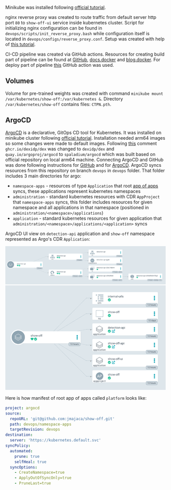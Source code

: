 Minikube was installed following [official tutorial](https://minikube.sigs.k8s.io/docs/start/).

nginx reverse proxy was created to route traffic from default server http port `80` to `show-off-ui` service inside
kubernetes cluster. Script for initializing nginx configuration can be found in `devops/scripts/init_reverse_proxy.bash`
while configuration itself is located in `devops/configs/reverse_proxy.conf`. Setup was created with help of
[this tutorial](https://www.scaleway.com/en/docs/tutorials/nginx-reverse-proxy/).

CI-CD pipeline was created via GitHub actions. 
Resources for creating build part of pipeline can be found at 
[GitHub](https://github.com/marketplace/actions/build-and-push-docker-images#path-context),
[docs.docker](https://docs.docker.com/ci-cd/github-actions/) and
[blog.docker](https://www.docker.com/blog/docker-v2-github-action-is-now-ga/).
For deploy part of pipeline [this](https://github.com/appleboy/ssh-action) GitHub action was used.

## Volumes

Volume for pre-trained weights was created with command `minikube mount /var/kubernetes/show-off:/var/kubernetes &`.
Directory `/var/kubernetes/show-off` contains files: `CTPN.pth`.

## ArgoCD

[ArgoCD](https://argo-cd.readthedocs.io/en/stable/) is a declarative, GitOps CD tool for Kubernetes. It was installed on minikube cluster following 
[official tutorial](https://argo-cd.readthedocs.io/en/stable/getting_started/). Installation needed arm64 images
so some changes were made to default images. Following [this](https://github.com/argoproj/argo-cd/issues/4211#issuecomment-927183031)
comment `ghcr.io/dexidp/dex` was changed to `dexidp/dex` and `quay.io/argoproj/argocd` to `spaladium/argocd` which was
built based on official repository on local arm64 machine. Connecting ArgoCD and GitHub was done following instructions for
[GitHub](https://cloud.redhat.com/blog/private-git-repositories-part-2a-repository-ssh-keys#:~:text=Adding%20the%20Public%20Key%20to%20GitHub&text=Visit%20the%20Settings%20page%20for,file%20into%20the%20Key%20field.)
and for [ArgoCD](https://argo-cd.readthedocs.io/en/release-1.8/user-guide/private-repositories/).
ArgoCD syncs resources from this repository on branch `devops` in `devops` folder. That folder includes 3 main 
directories for argo:
- `namespace-apps` - resources of type `Application` that root [app of apps](https://argo-cd.readthedocs.io/en/stable/operator-manual/cluster-bootstrapping/)
syncs, these applications represent kubernetes namespaces
- `administration` - standard kubernetes resources with CDR `AppProject` that `namespace-apps` syncs, this folder includes
resources for given namespace and all applications in that namespace (positioned in `administration/<namespace>/applications`)
- `application` - standard kubernetes resources for given application that `administration/<namespace>/applications/<application>`
syncs

ArgoCD UI view on `detection-api` application and `show-off` namespace represented as Argo's CDR `Application`:

![detection-api resources](doc/img/detection-api-22-02-13.png) ![show-off namespace resources](doc/img/show-off-namespace-22-02-13.png)


Here is how manifest of root app of apps called `platform` looks like:
```yaml
project: argocd
source:
  repoURL: 'git@github.com:jmajaca/show-off.git'
  path: devops/namespace-apps
  targetRevision: devops
destination:
  server: 'https://kubernetes.default.svc'
syncPolicy:
  automated:
    prune: true
    selfHeal: true
  syncOptions:
    - CreateNamespace=true
    - ApplyOutOfSyncOnly=true
    - PruneLast=true
```